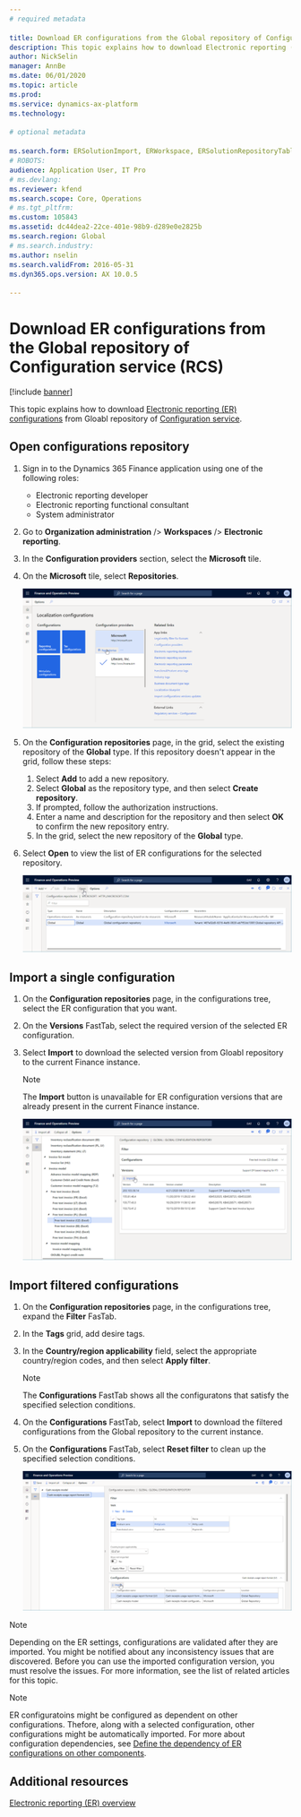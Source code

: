 ```yaml
---
# required metadata

title: Download ER configurations from the Global repository of Configuration service (RCS)
description: This topic explains how to download Electronic reporting (ER) configurations from the Global repository of Configuration service (RCS).
author: NickSelin
manager: AnnBe
ms.date: 06/01/2020
ms.topic: article
ms.prod: 
ms.service: dynamics-ax-platform
ms.technology: 

# optional metadata

ms.search.form: ERSolutionImport, ERWorkspace, ERSolutionRepositoryTable
# ROBOTS: 
audience: Application User, IT Pro
# ms.devlang: 
ms.reviewer: kfend
ms.search.scope: Core, Operations
# ms.tgt_pltfrm: 
ms.custom: 105843
ms.assetid: dc44dea2-22ce-401e-98b9-d289e0e2825b
ms.search.region: Global
# ms.search.industry: 
ms.author: nselin
ms.search.validFrom: 2016-05-31
ms.dyn365.ops.version: AX 10.0.5

---
```


# Download ER configurations from the Global repository of Configuration service (RCS)

[!include [banner](../includes/banner.md)]

This topic explains how to download [Electronic reporting (ER)](general-electronic-reporting.md) [configurations](general-electronic-reporting.md#Configuration) from Gloabl repository of [Configuration service](https://docs.microsoft.com/business-applications-release-notes/october18/dynamics365-finance-operations/regulatory-service-configuration).

## Open configurations repository

1. Sign in to the Dynamics 365 Finance application using one of the following roles:

    - Electronic reporting developer
    - Electronic reporting functional consultant
    - System administrator

2. Go to **Organization administration** /> **Workspaces** /> **Electronic reporting**.
3. In the **Configuration providers** section, select the **Microsoft** tile.
3. On the **Microsoft** tile, select **Repositories**.

    ![Electronic reporting workspace](./media/er-download-configurations-global-repo-er-workspace.png)

4. On the **Configuration repositories** page, in the grid, select the existing repository of the **Global** type. If this repository doesn't appear in the grid, follow these steps:

    1. Select **Add** to add a new repository.
    2. Select **Global** as the repository type, and then select **Create repository**.
    3. If prompted, follow the authorization instructions.
    4. Enter a name and description for the repository and then select **OK** to confirm the new repository entry.
    5. In the grid, select the new repository of the **Global** type.

5. Select **Open** to view the list of ER configurations for the selected repository.

    ![Configuration repositories page](./media/er-download-configurations-global-repo-repositories-list.png)

## Import a single configuration

1. On the **Configuration repositories** page, in the configurations tree, select the ER configuration that you want.
2. On the **Versions** FastTab, select the required version of the selected ER configuration.
3. Select **Import** to download the selected version from Gloabl repository to the current Finance instance.

    > [!NOTE]
    > The **Import** button is unavailable for ER configuration versions that are already present in the current Finance instance.

    ![Configuration repository page](./media/er-download-configurations-global-repo-repository-content.png)

## Import filtered configurations

1. On the **Configuration repositories** page, in the configurations tree, expand the **Filter** FasTab.
2. In the **Tags** grid, add desire tags.
3. In the **Country/region applicability** field, select the appropriate country/region codes, and then select  **Apply filter**.

    > [!NOTE]
    > The **Configurations** FastTab shows all the configuratons that satisfy the specified selection conditions.

4. On the **Configurations** FastTab, select **Import** to download the filtered configurations from the Global repository to the current instance.
5. On the **Configurations** FastTab, select **Reset filter** to clean up the specified selection conditions.

    ![Configuration repository page](./media/er-download-configurations-global-repo-filtered-configurations.png)

> [!NOTE]
> Depending on the ER settings, configurations are validated after they are imported. You might be notified about any inconsistency issues that are discovered. Before you can use the imported configuration version, you must resolve the issues. For more information, see the list of related articles for this topic.

> [!NOTE]
> ER configuratoins might be configured as dependent on other configurations. Thefore, along with a selected configuration, other configurations might be automatically imported. For more about configuration dependencies, see [Define the dependency of ER configurations on other components](tasks/er-define-dependency-er-configurations-from-other-components-july-2017.md).

## Additional resources

[Electronic reporting (ER) overview](general-electronic-reporting.md)
